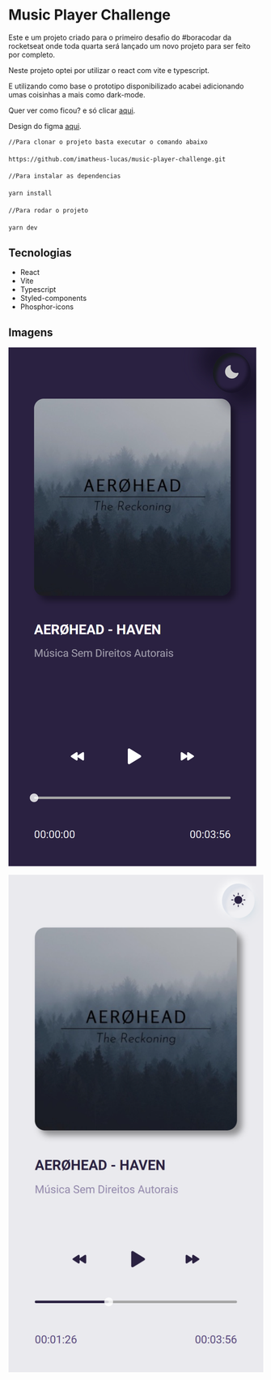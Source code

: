 # Music Player Challenge

Este e um projeto criado para o primeiro desafio do #boracodar da rocketseat onde toda quarta será lançado um novo projeto para ser feito por completo.

Neste projeto optei por utilizar o react com vite e typescript.

E utilizando como base o prototipo disponibilizado acabei adicionando umas coisinhas a mais como dark-mode.

Quer ver como ficou? e só clicar [aqui](https://63b9ea2aec314a747198657c--funny-semolina-f7d962.netlify.app/).

Design do figma [aqui](https://www.figma.com/file/3tbPIUZ0eaar5EEXY8p8xt/%23boraCodar---Desafio-1-(Copy)?node-id=0%3A1&t=KWEjsinDlWxvaaGJ-0).


```bash
//Para clonar o projeto basta executar o comando abaixo

https://github.com/imatheus-lucas/music-player-challenge.git

//Para instalar as dependencias

yarn install 

//Para rodar o projeto

yarn dev
```

## Tecnologias

- React
- Vite
- Typescript
- Styled-components
- Phosphor-icons

## Imagens

![dark.png](.github/assets/darkmode.png)

![dark.png](.github/assets/lightmode.png)

